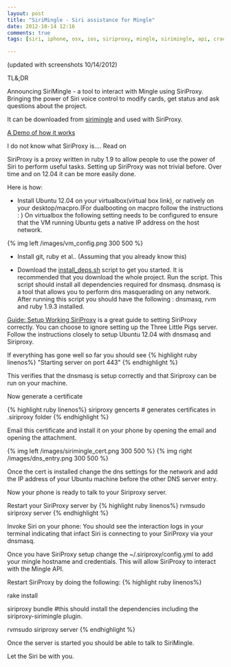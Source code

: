 ```yaml
---
layout: post
title: "SiriMingle - Siri assistance for Mingle"
date: 2012-10-14 12:16
comments: true
tags: [siri, iphone, osx, ios, siriproxy, mingle, sirimingle, api, crack, httparty, plugin, robot, sudo]

---
```

(updated with screenshots 10/14/2012)

TL&;DR

Announcing SiriMingle - a tool to interact with Mingle using SiriProxy. Bringing the power of Siri voice control to modify cards, get status and ask questions about the project. 

It can be downloaded from [sirimingle](http://github.com/betarelease/sirimingle.git) and used with SiriProxy.

[A Demo of how it works](http://youtu.be/8ONszZN7q9U)

I do not know what SiriProxy is.... Read on

SiriProxy is a proxy written in ruby 1.9 to allow people to use the power of Siri to perform useful tasks. Setting up SiriProxy was not trivial before. Over time and on 12.04 it can be more easily done. 

Here is how:

* Install Ubuntu 12.04 on your virtualbox(virtual box link), or natively on your desktop/macpro.(For dualbooting on macpro follow the instructions : )
On virtualbox the following setting needs to be configured to ensure that the VM running Ubuntu gets a native IP address on the host network. 

{% img left /images/vm_config.png 300 500 %}

* Install git, ruby et al.. (Assuming that you already know this)

* Download the [install_deps.sh](http://github.com/betarelease/SiriProxy.git/install_deps.sh) script to get you started. It is recommended that you download the whole project.
Run the script. This script should install all dependencies required for dnsmasq. dnsmasq is a tool that allows you to perform dns masquerading on any network. After running this script you should have the following : dnsmasq, rvm and ruby 1.9.3 installed.

[Guide: Setup Working SiriProxy](http://www.techjawa.com/2012/01/31/guide-setup-working-siriproxy-three-little-pigs/) is a great guide to setting SiriProxy correctly. You can choose to ignore setting up the Three Little Pigs server.
Follow the instructions closely to setup Ubuntu 12.04 with dnsmasq and Siriproxy.  

If everything has gone well so far you should see 
{% highlight ruby linenos%}
"Starting server on port 443"
{% endhighlight %}

This verifies that the dnsmasq is setup correctly and that Siriproxy can be run on your machine. 

Now generate a certificate 
 
{% highlight ruby linenos%}
siriproxy gencerts # generates certificates in .siriproxy folder
{% endhighlight %}

Email this certificate and install it on your phone by opening the email and opening the attachment. 

{% img left /images/sirimingle_cert.png 300 500 %}
{% img right /images/dns_entry.png 300 500 %}

Once the cert is installed change the dns settings for the network and add the IP address of your Ubuntu machine before the other DNS server entry.

Now your phone is ready to talk to your Siriproxy server.

Restart your SiriProxy server by 
{% highlight ruby linenos%}
rvmsudo siriproxy server
{% endhighlight %}


Invoke Siri on your phone: You should see the interaction logs in your terminal indicating that infact Siri is connecting to your SiriProxy via your dnsmasq. 

Once you have SiriProxy setup change the ~/.siriproxy/config.yml to add your mingle hostname and credentials. This will allow SiriProxy to interact with the Mingle API.

Restart SiriProxy by doing the following:
{% highlight ruby linenos%}

rake install

siriproxy bundle #this should install the dependencies including the siriproxy-sirimingle plugin.

rvmsudo siriproxy server
{% endhighlight %}

Once the server is started you should be able to talk to SiriMingle.

Let the Siri be with you.